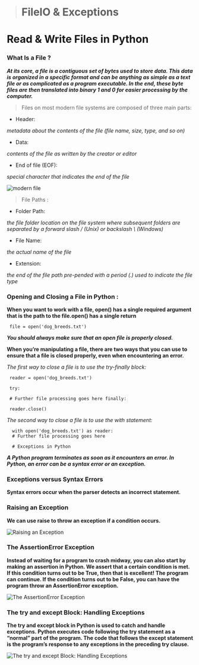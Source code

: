 
> # FileIO & Exceptions

# Read & Write Files in Python 

### What Is a File ?

***At its core, a file is a contiguous set of bytes used to store data. This data is organized in a specific format and can be anything as simple as a text file or as complicated as a program executable. In the end, these byte files are then translated into binary 1 and 0 for easier processing by the computer.*** 

> Files on most modern file systems are composed of three main parts:

* Header: 

*metadata about the contents of the file (file name, size, type, and so on)*

* Data: 

*contents of the file as written by the creator or editor*

* End of file (EOF): 

*special character that indicates the end of the file* 

![modern file](https://files.realpython.com/media/FileFormat.02335d06829d.png) 

> File Paths : 


* Folder Path: 

*the file folder location on the file system where subsequent folders are separated by a forward slash / (Unix) or backslash \ (Windows)*

* File Name: 

*the actual name of the file*

* Extension: 

*the end of the file path pre-pended with a period (.) used to indicate the file type*



### Opening and Closing a File in Python : 

**When you want to work with a file,  open() has a single required argument that is the path to the file.open() has a single return** 

     file = open('dog_breeds.txt')

***You should always make sure that an open file is properly closed.*** 

**When you’re manipulating a file, there are two ways that you can use to ensure that a file is closed properly, even when encountering an error.**

*The first way to close a file is to use the try-finally block:* 


     reader = open('dog_breeds.txt')

     try:

     # Further file processing goes here finally:

     reader.close()

*The second way to close a file is to use the with statement:* 

      with open('dog_breeds.txt') as reader:
      # Further file processing goes here
      
      # Exceptions in Python 

***A Python program terminates as soon as it encounters an error. In Python, an error can be a syntax error or an exception.*** 

### Exceptions versus Syntax Errors 

**Syntax errors occur when the parser detects an incorrect statement.** 


### Raising an Exception 

**We can use raise to throw an exception if a condition occurs.**

![Raising an Exception](https://files.realpython.com/media/raise.3931e8819e08.png) 

### The AssertionError Exception 

**Instead of waiting for a program to crash midway, you can also start by making an assertion in Python. We assert that a certain condition is met. If this condition turns out to be True, then that is excellent! The program can continue. If the condition turns out to be False, you can have the program throw an AssertionError exception.** 

![The AssertionError Exception](https://files.realpython.com/media/assert.f6d344f0c0b4.png)  

### The try and except Block: Handling Exceptions 

**The try and except block in Python is used to catch and handle exceptions. Python executes code following the try statement as a “normal” part of the program. The code that follows the except statement is the program’s response to any exceptions in the preceding try clause.** 

![The try and except Block: Handling Exceptions](https://files.realpython.com/media/try_except.c94eabed2c59.png) 
